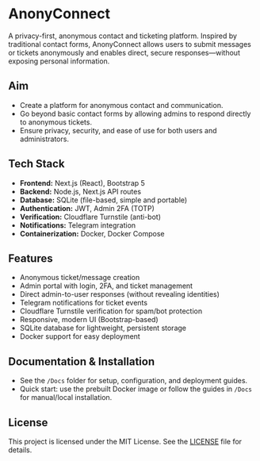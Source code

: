 # AnonyConnect

A privacy-first, anonymous contact and ticketing platform. Inspired by traditional contact forms, AnonyConnect allows users to submit messages or tickets anonymously and enables direct, secure responses—without exposing personal information.

## Aim
- Create a platform for anonymous contact and communication.
- Go beyond basic contact forms by allowing admins to respond directly to anonymous tickets.
- Ensure privacy, security, and ease of use for both users and administrators.

## Tech Stack
- **Frontend:** Next.js (React), Bootstrap 5
- **Backend:** Node.js, Next.js API routes
- **Database:** SQLite (file-based, simple and portable)
- **Authentication:** JWT, Admin 2FA (TOTP)
- **Verification:** Cloudflare Turnstile (anti-bot)
- **Notifications:** Telegram integration
- **Containerization:** Docker, Docker Compose

## Features
- Anonymous ticket/message creation
- Admin portal with login, 2FA, and ticket management
- Direct admin-to-user responses (without revealing identities)
- Telegram notifications for ticket events
- Cloudflare Turnstile verification for spam/bot protection
- Responsive, modern UI (Bootstrap-based)
- SQLite database for lightweight, persistent storage
- Docker support for easy deployment

## Documentation & Installation
- See the `/Docs` folder for setup, configuration, and deployment guides.
- Quick start: use the prebuilt Docker image or follow the guides in `/Docs` for manual/local installation.

## License
This project is licensed under the MIT License. See the [LICENSE](LICENSE) file for details.

